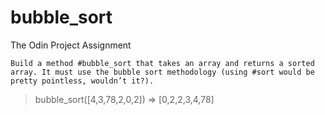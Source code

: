 # bubble_sort
The Odin Project Assignment

    Build a method #bubble_sort that takes an array and returns a sorted array. It must use the bubble sort methodology (using #sort would be pretty pointless, wouldn’t it?).

> bubble_sort([4,3,78,2,0,2])
=> [0,2,2,3,4,78]

